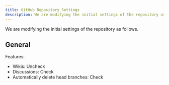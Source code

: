```yaml
---
title: GitHub Repository Settings
description: We are modifying the initial settings of the repository as follows.
---
```


We are modifying the initial settings of the repository as follows.

## General

Features:

- Wikis: Uncheck
- Discussions: Check
- Automatically delete head branches: Check
